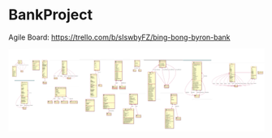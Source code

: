 # BankProject

 

Agile Board:
https://trello.com/b/sIswbyFZ/bing-bong-byron-bank

![UML](UMLBankProject.png)
